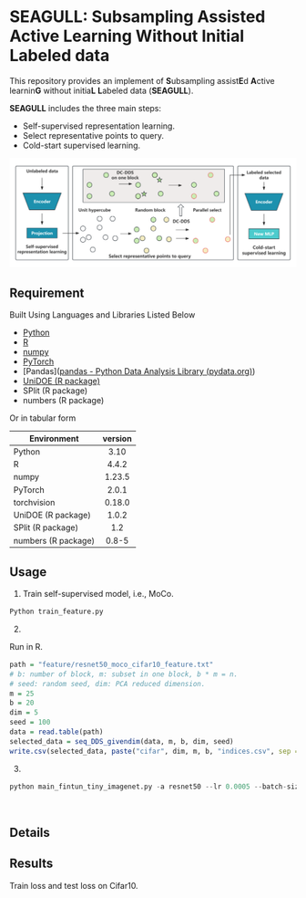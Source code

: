 # **SEAGULL:  Subsampling Assisted Active Learning Without Initial Labeled data**

This repository provides an implement of **S**ubsampling assist**E**d **A**ctive learnin**G** without initia**L** **L**abeled data (**SEAGULL**). 

**SEAGULL** includes the three main steps:

* Self-supervised representation learning. 
* Select representative points to query. 
* Cold-start supervised learning.

![pro](seagull.png)

## Requirement

Built Using Languages and Libraries Listed Below  

* [Python](https://docs.python.org/3/)
* [R](https://cran.r-project.org/mirrors.html)
* [numpy](https://numpy.org/devdocs/)
* [PyTorch]([PyTorch](https://pytorch.org/))
* [Pandas]([pandas - Python Data Analysis Library (pydata.org)](https://pandas.pydata.org/))
* [UniDOE (R package)](https://cran.r-project.org/src/contrib/Archive/UniDOE/)
* SPlit (R package)
* numbers (R package)

Or in tabular form

| Environment         | version |
| ------------------- | :-----: |
| Python              |  3.10   |
| R                   |  4.4.2  |
| numpy               | 1.23.5  |
| PyTorch             |  2.0.1  |
| torchvision         | 0.18.0  |
| UniDOE (R package)  |  1.0.2  |
| SPlit (R package)   |   1.2   |
| numbers (R package) |  0.8-5  |



## Usage

1. Train self-supervised model, i.e., MoCo. 

```python
Python train_feature.py
```

2. 

   Run in R.

```R
path = "feature/resnet50_moco_cifar10_feature.txt"
# b: number of block, m: subset in one block, b * m = n.
# seed: random seed, dim: PCA reduced dimension.
m = 25
b = 20
dim = 5
seed = 100
data = read.table(path)
selected_data = seq_DDS_givendim(data, m, b, dim, seed)
write.csv(selected_data, paste("cifar", dim, m, b, "indices.csv", sep = "_"),row.names = F)

```

3. 

```python
python main_fintun_tiny_imagenet.py -a resnet50 --lr 0.0005 --batch-size 32 --epochs 50 --pretrained checkpoint_best_16.pth.tar --dist-url 'tcp://localhost:10001' --world-size 1 --rank 0 --subsetsize 500 --seed 777 --learning-mode active --active-indices r/imagenet_16_greedyk500_2indices.csv data/tiny-imagenet-200
```

​	

## Details



## Results

Train loss and test loss on Cifar10.

